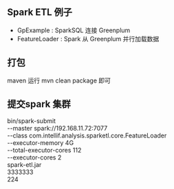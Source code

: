 ## Spark ETL 例子

* GpExample : SparkSQL 连接 Greenplum
* FeatureLoader : Spark 从 Greenplum 并行加载数据

## 打包

maven 运行 mvn clean package 即可

## 提交spark 集群

bin/spark-submit \
--master spark://192.168.11.72:7077 \
--class com.intellif.analysis.sparketl.core.FeatureLoader \
--executor-memory 4G \
--total-executor-cores 112 \
--executor-cores 2 \
spark-etl.jar \
3333333 \
224